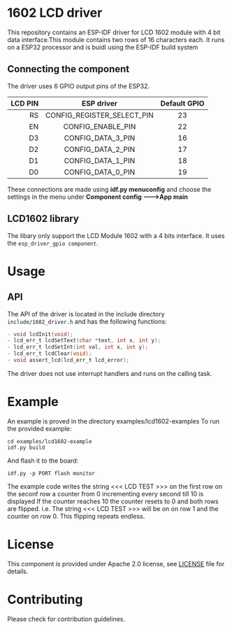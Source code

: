 # 1602 LCD driver

This repository contains an ESP-IDF driver for LCD 1602 module with 4 bit data interface.This
module contains two rows of 16 characters each. It runs on a ESP32 processor and is buidl using the ESP-IDF build system

## Connecting the component

The driver uses 6 GPIO output pins of the ESP32.


| LCD PIN   | ESP driver                 | Default GPIO
| ---------:|:--------------------------:| :-----------:|
| RS        | CONFIG_REGISTER_SELECT_PIN | 23           |
| EN        | CONFIG_ENABLE_PIN          | 22           |
| D3        | CONFIG_DATA_3_PIN          | 16           |
| D2        | CONFIG_DATA_2_PIN          | 17           |
| D1        | CONFIG_DATA_1_PIN          | 18           |
| D0        | CONFIG_DATA_0_PIN          | 19           |

These connections are made using **idf.py menuconfig** and choose the settings in the menu under **Component config --->App main**

## LCD1602 library

The libary only support the LCD Module 1602 with a 4 bits interface.
It uses the ```esp_driver_gpio component```.

# Usage

## API
The API of the driver is located in the include directory ```include/1602_driver.h``` and has the following functions:

```C
- void lcdInit(void);
- lcd_err_t lcdSetText(char *text, int x, int y);
- lcd_err_t lcdSetInt(int val, int x, int y);
- lcd_err_t lcdClear(void);
- void assert_lcd(lcd_err_t lcd_error);
```
The driver does not use interrupt handlers and runs on the calling task.

# Example

An example is proved in the directory examples/lcd1602-examples
To run the provided example:

```shell
cd examples/lcd1602-example
idf.py build
```
And flash it to the board:
``` shell
idf.py -p PORT flash monitor
```
The example code writes the string <<< LCD TEST >>> on the first row on the seconf row a counter from 0 incrementing every second till 10 is displayed
If the counter reaches 10 the counter resets to 0 and both rows are flipped. i.e. The string <<< LCD TEST >>> will be on on row 1 and the counter on row 0. This flipping repeats endless.

# License

This component is provided under Apache 2.0 license, see [LICENSE](LICENSE.md) file for details.

# Contributing

Please check for contribution guidelines.